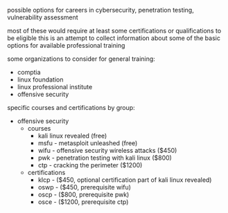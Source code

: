 possible options for careers in cybersecurity, penetration testing, vulnerability assessment

most of these would require at least some certifications or qualifications to be eligible
this is an attempt to collect information about some of the basic options for available professional training

some organizations to consider for general training:
* comptia
* linux foundation
* linux professional institute
* offensive security

specific courses and certifications by group:
* offensive security
  * courses
    * kali linux revealed (free)
    * msfu - metasploit unleashed (free)
    * wifu - offensive security wireless attacks ($450)
    * pwk  - penetration testing with kali linux ($800)
    * ctp  - cracking the perimeter ($1200)
  * certifications
    * klcp - ($450,  optional certification part of kali linux revealed)
    * oswp - ($450,  prerequisite wifu)
    * oscp - ($800,  prerequisite pwk)
    * osce - ($1200, prerequisite ctp)
